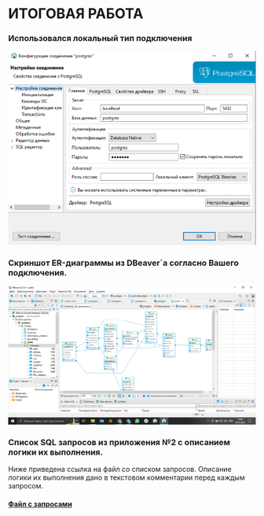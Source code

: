 # ИТОГОВАЯ РАБОТА

### Использовался локальный тип подключения 

![Скриншот подключения к БД](Local.png)

### Скриншот ER-диаграммы из DBeaver`a согласно Вашего подключения.

![Diagram](ER-diagram.png)

### Список SQL запросов из приложения №2 с описанием логики их выполнения.
Ниже приведена ссылка на файл со списком запросов. Описание логики их выполнения дано в текстовом комментарии перед каждым запросом.
#### [Файл с запросами](Script-7.sql)
